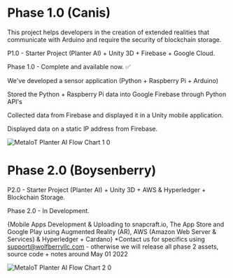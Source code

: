# Phase 1.0 (Canis)
This project helps developers in the creation of extended realities that communicate with Arduino and require the security of blockchain storage.

P1.0 - Starter Project (Planter AI) + Unity 3D + Firebase + Google Cloud.

Phase 1.0 - Complete and available now. ✅

We've developed a sensor application (Python + Raspberry Pi + Arduino)

Stored the Python + Raspberry Pi data into Google Firebase through Python API's

Collected data from Firebase and displayed it in a Unity mobile application.

Displayed data on a static IP address from Firebase.

![MetaIoT   Planter AI Flow Chart 1 0](https://user-images.githubusercontent.com/53659320/161523527-af46969e-d414-45ea-83ec-d85e8a604d13.jpg)


    
    
# Phase 2.0 (Boysenberry)
P2.0 - Starter Project (Planter AI) +  Unity 3D + AWS & Hyperledger + Blockchain Storage.

Phase 2.0  - In Development.

{Mobile Apps Development & Uploading to snapcraft.io, The App Store and Google Play using Augmented Reality (AR), AWS (Amazon Web Server & Services) & Hyperledger + Cardano} *Contact us for specifics using support@wolfberryllc.com - otherwise we will release all phase 2 assets, source code + notes around May 01 2022

![MetaIoT   Planter AI Flow Chart 2 0](https://user-images.githubusercontent.com/53659320/161523371-cd37a24c-b98b-4838-927f-fc80f457592b.jpg)
